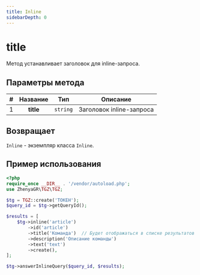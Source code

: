 ```yaml
---
title: Inline
sidebarDepth: 0
---
```


# title
Метод устанавливает заголовок для inline-запроса.

## Параметры метода
| # | Название  |   Тип    |         Описание         |
|:-:|:---------:|:--------:|:------------------------:|
| 1 | **title** | `string` | Заголовок inline-запроса |

## Возвращает
`Inline` - экземпляр класса `Inline`.

## Пример использования
```php
<?php
require_once __DIR__ . '/vendor/autoload.php';
use ZhenyaGR\TGZ\TGZ;

$tg = TGZ::create('ТОКЕН');
$query_id = $tg->getQueryId();

$results = [
    $tg->inline('article')
        ->id('article')     
        ->title('Команда')  // Будет отображаться в списке результатов
        ->description('Описание команды')
        ->text('text')
        ->create(),
];

$tg->answerInlineQuery($query_id, $results);
```